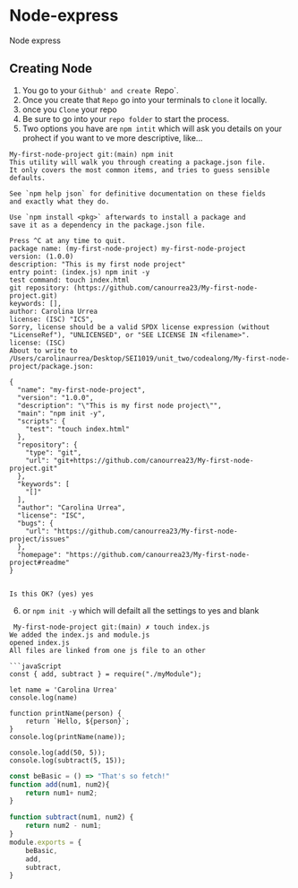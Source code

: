 # Node-express
Node express
## Creating Node
1. You go to your `Github' and create `Repo`.
2. Once you create that `Repo` go into your terminals to `clone` it locally.
3. once you `Clone` your repo
4. Be sure to go into your `repo folder` to start the process.
5. Two options you have are `npm intit` which will ask you details on your prohect if you want to ve more descriptive, like...
```iterm2
My-first-node-project git:(main) npm init
This utility will walk you through creating a package.json file.
It only covers the most common items, and tries to guess sensible defaults.

See `npm help json` for definitive documentation on these fields
and exactly what they do.

Use `npm install <pkg>` afterwards to install a package and
save it as a dependency in the package.json file.

Press ^C at any time to quit.
package name: (my-first-node-project) my-first-node-project
version: (1.0.0)
description: "This is my first node project"
entry point: (index.js) npm init -y
test command: touch index.html
git repository: (https://github.com/canourrea23/My-first-node-project.git)
keywords: [],
author: Carolina Urrea
license: (ISC) "ICS",
Sorry, license should be a valid SPDX license expression (without "LicenseRef"), "UNLICENSED", or "SEE LICENSE IN <filename>".
license: (ISC)
About to write to /Users/carolinaurrea/Desktop/SEI1019/unit_two/codealong/My-first-node-project/package.json:

{
  "name": "my-first-node-project",
  "version": "1.0.0",
  "description": "\"This is my first node project\"",
  "main": "npm init -y",
  "scripts": {
    "test": "touch index.html"
  },
  "repository": {
    "type": "git",
    "url": "git+https://github.com/canourrea23/My-first-node-project.git"
  },
  "keywords": [
    "[]"
  ],
  "author": "Carolina Urrea",
  "license": "ISC",
  "bugs": {
    "url": "https://github.com/canourrea23/My-first-node-project/issues"
  },
  "homepage": "https://github.com/canourrea23/My-first-node-project#readme"
}


Is this OK? (yes) yes
```

6. or `npm init -y` which will defailt all the settings to yes and blank

```
 My-first-node-project git:(main) ✗ touch index.js
We added the index.js and module.js
opened index.js 
All files are linked from one js file to an other

```javaScript
const { add, subtract } = require("./myModule");

let name = 'Carolina Urrea'
console.log(name)

function printName(person) {
    return `Hello, ${person}`;
}
console.log(printName(name));

console.log(add(50, 5));
console.log(subtract(5, 15));
```

```javaScript
const beBasic = () => "That's so fetch!"
function add(num1, num2){
    return num1+ num2;
}

function subtract(num1, num2) {
    return num2 - num1;
}
module.exports = {
    beBasic,
    add,
    subtract,
}
```
